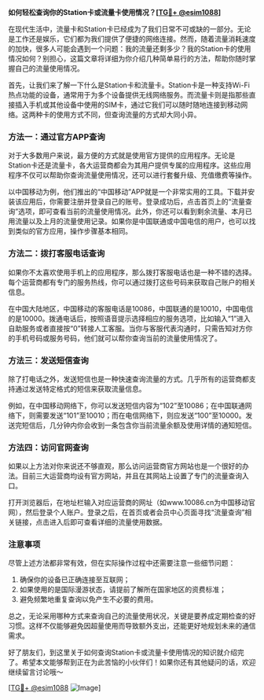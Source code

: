 **如何轻松查询你的Station卡或流量卡使用情况？[[TG💪+ @esim1088](https://t.me/s/esim1088)]**

在现代生活中，流量卡和Station卡已经成为了我们日常不可或缺的一部分。无论是工作还是娱乐，它们都为我们提供了便捷的网络连接。然而，随着流量消耗速度的加快，很多人可能会遇到一个问题：我的流量还剩多少？我的Station卡的使用情况如何？别担心，这篇文章将详细为你介绍几种简单易行的方法，帮助你随时掌握自己的流量使用情况。

首先，让我们来了解一下什么是Station卡和流量卡。Station卡是一种支持Wi-Fi热点功能的设备，通常用于为多个设备提供无线网络服务。而流量卡则是指那些直接插入手机或其他设备中使用的SIM卡，通过它我们可以随时随地连接到移动网络。这两种卡的使用方式不同，但查询流量的方式却大同小异。

### 方法一：通过官方APP查询

对于大多数用户来说，最方便的方式就是使用官方提供的应用程序。无论是Station卡还是流量卡，各大运营商都会为其用户提供专属的应用程序。这些应用程序不仅可以帮助你查询流量使用情况，还可以进行套餐升级、充值缴费等操作。

以中国移动为例，他们推出的“中国移动”APP就是一个非常实用的工具。下载并安装该应用后，你需要注册并登录自己的账号。登录成功后，点击首页上的“流量查询”选项，即可查看当前的流量使用情况。此外，你还可以看到剩余流量、本月已用流量以及上月的流量使用记录。如果你是中国联通或中国电信的用户，也可以找到类似的官方应用，操作步骤基本相同。

### 方法二：拨打客服电话查询

如果你不太喜欢使用手机上的应用程序，那么拨打客服电话也是一种不错的选择。每个运营商都有专门的服务热线，你可以通过拨打这些号码来获取自己账户的相关信息。

在中国大陆地区，中国移动的客服电话是10086，中国联通的是10010，中国电信的是10000。拨通电话后，按照语音提示选择相应的服务选项，比如输入“1”进入自助服务或者直接按“0”转接人工客服。当你与客服代表沟通时，只需告知对方你的手机号码或服务号码，他们就可以帮你查询当前的流量使用情况了。

### 方法三：发送短信查询

除了打电话之外，发送短信也是一种快速查询流量的方式。几乎所有的运营商都支持通过发送特定格式的短信来获取流量信息。

例如，在中国移动网络下，你可以发送短信内容为“102”至10086；在中国联通网络下，则需要发送“101”至10010；而在电信网络下，则应发送“100”至10000。发送完短信后，几分钟内你会收到一条包含你当前流量余额及使用详情的通知短信。

### 方法四：访问官网查询

如果以上方法对你来说还不够直观，那么访问运营商官方网站也是一个很好的办法。目前三大运营商均设有官方网站，并且在其网站上设置了专门的流量查询入口。

打开浏览器后，在地址栏输入对应运营商的网址（如www.10086.cn为中国移动官网），然后登录个人账户。登录之后，在首页或者会员中心页面寻找“流量查询”相关链接，点击进入后即可查看详细的流量使用数据。

### 注意事项

尽管上述方法都非常有效，但在实际操作过程中还需要注意一些细节问题：

1. 确保你的设备已正确连接至互联网；
2. 如果使用的是国际漫游状态，请提前了解所在国家地区的资费标准；
3. 避免频繁地重复查询以免产生不必要的费用。

总之，无论采用哪种方式来查询自己的流量使用状况，关键是要养成定期检查的好习惯。这样不仅能够避免因超量使用而导致额外支出，还能更好地规划未来的通信需求。

好了朋友们，到这里关于如何查询Station卡或流量卡使用情况的知识就介绍完了。希望本文能够帮到正在为此苦恼的小伙伴们！如果你还有其他疑问的话，欢迎继续留言讨论哦～

[[TG💪+ @esim1088](https://t.me/s/esim1088) ![Image](https://i.postimg.cc/4NQfJmqS/Snipaste-2025-05-13-00-14-12.png)]